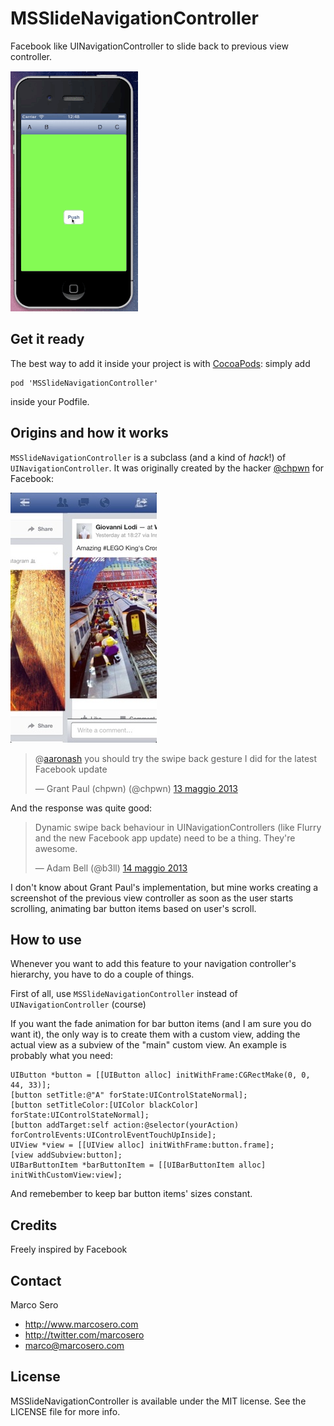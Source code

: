 # MSSlideNavigationController

Facebook like UINavigationController to slide back to previous view controller.

![animation](MSSlideControllerDemo/animation.gif)

## Get it ready

The best way to add it inside your project is with [CocoaPods](http://cocoapods.org/): simply add

    pod 'MSSlideNavigationController'

inside your Podfile. 

## Origins and how it works

`MSSlideNavigationController` is a subclass (and a kind of *hack*!) of `UINavigationController`. It was originally created by the hacker [@chpwn](https://twitter.com/chpwn) for Facebook:

![facebook](MSSlideControllerDemo/facebook.jpg)

<blockquote class="twitter-tweet" lang="it"><p>@<a href="https://twitter.com/aaronash">aaronash</a> you should try the swipe back gesture I did for the latest Facebook update</p>&mdash; Grant Paul (chpwn) (@chpwn) <a href="https://twitter.com/chpwn/status/334061769364492289">13 maggio 2013</a></blockquote>
<script async src="//platform.twitter.com/widgets.js" charset="utf-8"></script>

And the response was quite good:

<blockquote class="twitter-tweet" lang="it"><p>Dynamic swipe back behaviour in UINavigationControllers (like Flurry and the new Facebook app update) need to be a thing. They're awesome.</p>&mdash; Adam Bell (@b3ll) <a href="https://twitter.com/b3ll/status/334291351829110784">14 maggio 2013</a></blockquote>
<script async src="//platform.twitter.com/widgets.js" charset="utf-8"></script>

I don't know about Grant Paul's implementation, but mine works creating a screenshot of the previous view controller as soon as the user starts scrolling, animating bar button items based on user's scroll.

## How to use

Whenever you want to add this feature to your navigation controller's hierarchy, you have to do a couple of things.

First of all, use `MSSlideNavigationController` instead of `UINavigationController` (course)

If you want the fade animation for bar button items (and I am sure you do want it), the only way is to create them with a custom view, adding the actual view as a subview of the "main" custom view. An example is probably what you need:

    UIButton *button = [[UIButton alloc] initWithFrame:CGRectMake(0, 0, 44, 33)];
    [button setTitle:@"A" forState:UIControlStateNormal];
    [button setTitleColor:[UIColor blackColor] forState:UIControlStateNormal];
    [button addTarget:self action:@selector(yourAction) forControlEvents:UIControlEventTouchUpInside];
    UIView *view = [[UIView alloc] initWithFrame:button.frame];
    [view addSubview:button];
    UIBarButtonItem *barButtonItem = [[UIBarButtonItem alloc] initWithCustomView:view];

And remebember to keep bar button items' sizes constant.


## Credits

Freely inspired by Facebook

## Contact

Marco Sero

- http://www.marcosero.com
- http://twitter.com/marcosero 
- marco@marcosero.com

## License

MSSlideNavigationController is available under the MIT license. See the LICENSE file for more info.

